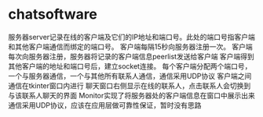 # chatsoftware
服务器server记录在线的客户端及它们的IP地址和端口号。此处的端口号指客户端和其他客户端通信而绑定的端口号。
客户端每隔15秒向服务器注册一次。
客户端每次向服务器注册，服务器将记录的客户端信息peerlist发送给客户端
客户端得到其他客户端的地址和端口号后，建立socket连接。
每个客户端分配两个端口号，一个与服务器通信，一个与其他所有联系人通信，通信采用UDP协议
客户端之间通信在tkinter窗口内进行
聊天窗口右侧显示在线的联系人，点击联系人会切换到与该联系人聊天的界面
Monitor实现了将服务器处的客户端信息在窗口中展示出来
通信采用UDP协议，应该在应用层做可靠性保证，暂时没有思路
